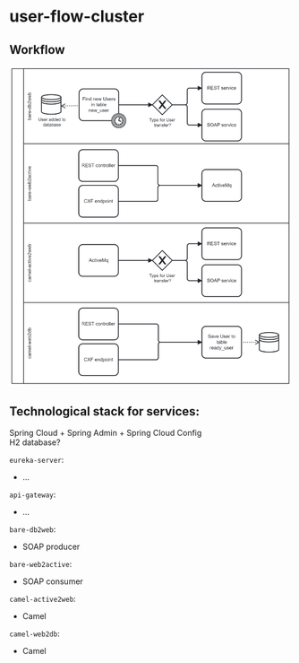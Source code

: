 # user-flow-cluster


## Workflow
![process.png](process.png)

## Technological stack for services:
Spring Cloud + Spring Admin + Spring Cloud Config  
H2 database?

`eureka-server`:
- ...

`api-gateway`:
- ...

`bare-db2web`:
- SOAP producer

`bare-web2active`:
- SOAP consumer

`camel-active2web`:
- Camel

`camel-web2db`:
- Camel